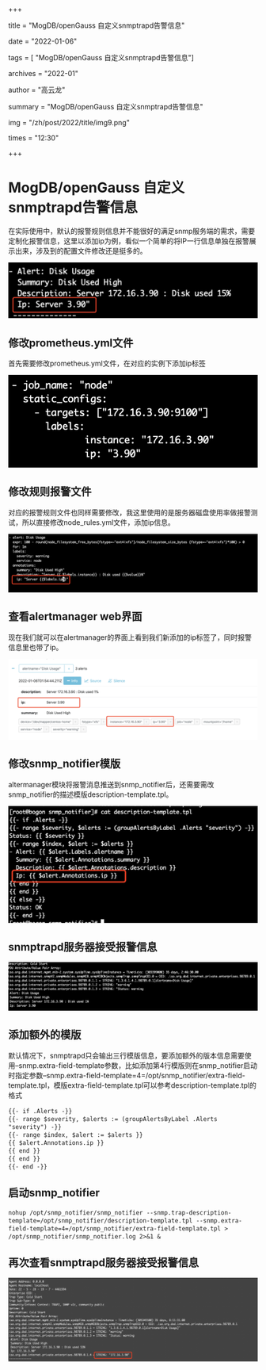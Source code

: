 +++

title =  "MogDB/openGauss 自定义snmptrapd告警信息" 

date = "2022-01-06" 

tags = [ "MogDB/openGauss 自定义snmptrapd告警信息"] 

archives = "2022-01" 

author = "高云龙" 

summary = "MogDB/openGauss 自定义snmptrapd告警信息"

img = "/zh/post/2022/title/img9.png" 

times = "12:30"

+++

# MogDB/openGauss 自定义snmptrapd告警信息<a name="ZH-CN_TOPIC_0000001243817025"></a>

在实际使用中，默认的报警规则信息并不能很好的满足snmp服务端的需求，需要定制化报警信息，这里以添加ip为例，看似一个简单的将IP一行信息单独在报警展示出来，涉及到的配置文件修改还是挺多的。

![](figures/20220106-03097507-8fce-424c-8c74-969e1fb06f16.png)

## 修改prometheus.yml文件<a name="section15741172216371"></a>

首先需要修改prometheus.yml文件，在对应的实例下添加ip标签

![](figures/20220106-36068d2a-eccf-45ff-89df-c994c6331802.png)

## 修改规则报警文件<a name="section176481308372"></a>

对应的报警规则文件也同样需要修改，我这里使用的是服务器磁盘使用率做报警测试，所以直接修改node\_rules.yml文件，添加ip信息。

![](figures/20220106-a00fdef7-cefb-4775-bd75-f6bfb0952b8d.png)

## 查看alertmanager web界面<a name="section1260161483911"></a>

现在我们就可以在alertmanager的界面上看到我们新添加的ip标签了，同时报警信息里也带了ip。

![](figures/20220106-fec3c37b-f253-4aa9-a986-96012785126a.png)

## 修改snmp\_notifier模版<a name="section3120237153716"></a>

altermanager模块将报警消息推送到snmp\_notifier后，还需要需改snmp\_notifier的描述模版description-template.tpl。

![](figures/20220106-e39ed7ff-add2-4ef5-9b4a-45edddfe74ff.png)

## snmptrapd服务器接受报警信息<a name="section2439184713919"></a>

![](figures/20220106-02524930-39ff-4c6d-898e-4070ab278009.png)

## 添加额外的模版<a name="section73481321144017"></a>

默认情况下，snmptrapd只会输出三行模版信息，要添加额外的版本信息需要使用–snmp.extra-field-template参数，比如添加第4行模版则在snmp\_notifier启动时指定参数–snmp.extra-field-template=4=/opt/snmp\_notifier/extra-field-template.tpl，模版extra-field-template.tpl可以参考description-template.tpl的格式

```
{{- if .Alerts -}}
{{- range $severity, $alerts := (groupAlertsByLabel .Alerts "severity") -}}
{{- range $index, $alert := $alerts }}
{{ $alert.Annotations.ip }}
{{ end }}
{{ end }}
{{- end -}}
```

## 启动snmp\_notifier<a name="section64841613184114"></a>

```
nohup /opt/snmp_notifier/snmp_notifier --snmp.trap-description-template=/opt/snmp_notifier/description-template.tpl --snmp.extra-field-template=4=/opt/snmp_notifier/extra-field-template.tpl > /opt/snmp_notifier/snmp_notifier.log 2>&1 &
```

## 再次查看snmptrapd服务器接受报警信息<a name="section91161729104115"></a>

![](figures/20220106-a510566b-e8dc-4b21-b5df-974e4bac5cd4.png)


